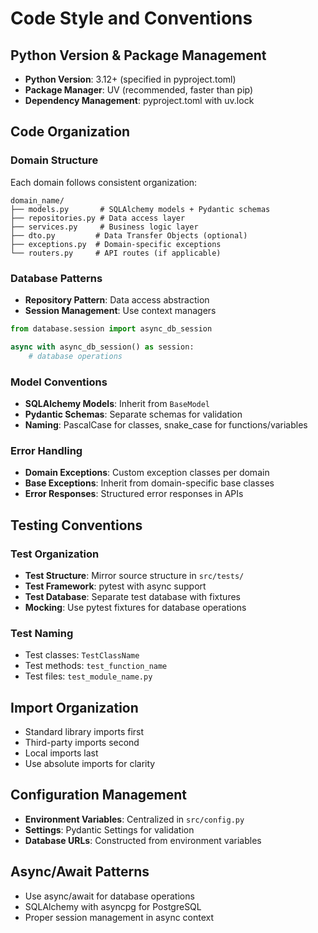 # Code Style and Conventions

## Python Version & Package Management
- **Python Version**: 3.12+ (specified in pyproject.toml)
- **Package Manager**: UV (recommended, faster than pip)
- **Dependency Management**: pyproject.toml with uv.lock

## Code Organization

### Domain Structure
Each domain follows consistent organization:
```
domain_name/
├── models.py       # SQLAlchemy models + Pydantic schemas  
├── repositories.py # Data access layer
├── services.py     # Business logic layer
├── dto.py         # Data Transfer Objects (optional)
├── exceptions.py  # Domain-specific exceptions
└── routers.py     # API routes (if applicable)
```

### Database Patterns
- **Repository Pattern**: Data access abstraction
- **Session Management**: Use context managers
```python
from database.session import async_db_session

async with async_db_session() as session:
    # database operations
```

### Model Conventions
- **SQLAlchemy Models**: Inherit from `BaseModel` 
- **Pydantic Schemas**: Separate schemas for validation
- **Naming**: PascalCase for classes, snake_case for functions/variables

### Error Handling
- **Domain Exceptions**: Custom exception classes per domain
- **Base Exceptions**: Inherit from domain-specific base classes
- **Error Responses**: Structured error responses in APIs

## Testing Conventions

### Test Organization
- **Test Structure**: Mirror source structure in `src/tests/`
- **Test Framework**: pytest with async support
- **Test Database**: Separate test database with fixtures
- **Mocking**: Use pytest fixtures for database operations

### Test Naming
- Test classes: `TestClassName`
- Test methods: `test_function_name`
- Test files: `test_module_name.py`

## Import Organization
- Standard library imports first
- Third-party imports second  
- Local imports last
- Use absolute imports for clarity

## Configuration Management
- **Environment Variables**: Centralized in `src/config.py`
- **Settings**: Pydantic Settings for validation
- **Database URLs**: Constructed from environment variables

## Async/Await Patterns
- Use async/await for database operations
- SQLAlchemy with asyncpg for PostgreSQL
- Proper session management in async context